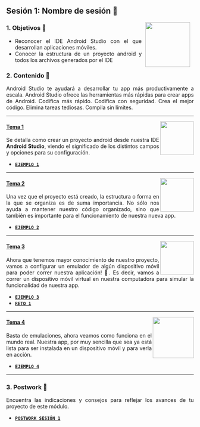 ## Sesión 1: Nombre de sesión 🤖

<img src="../images/android-kotlin.png" align="right" height="120" hspace="10">
<div style="text-align: justify;">

### 1. Objetivos :dart: 

- Reconocer el IDE Android Studio con el que desarrollan aplicaciones móviles.
- Conocer la estructura de un proyecto android y todos los archivos generados por el IDE

### 2. Contenido :blue_book:

Android Studio te ayudará a desarrollar tu app más productivamente a escala. Android Studio ofrece las herramientas más rápidas para crear apps de Android. Codifica más rápido. Codifica con seguridad. Crea el mejor código. Elimina tareas tediosas. Compila sin límites.

---

<img src="images/tools.png" align="right" height="90"> 

#### <ins>Tema 1</ins>

Se detalla como crear un proyecto android desde nuestra IDE __Android Studio__, viendo el significado de los distintos campos y opciones para su configuración.

- [**`EJEMPLO 1`**](Ejemplo-01/Readme.md)

---

<img src="images/structure.png" align="right" height="90"> 

#### <ins>Tema 2</ins>

Una vez que el proyecto está creado, la estructura o forma en la que se organiza es de suma importancia. No sólo nos ayuda a mantener nuestro código organizado, sino que también es importante para el funcionamiento de nuestra nueva app.

- [**`EJEMPLO 2`**](Ejemplo-02/Readme.md)

---

<img src="images/emulator.jpg" align="right" height="90"> 

#### <ins>Tema 3</ins>

Ahora que tenemos mayor conocimiento de nuestro proyecto, vamos a configurar un emulador de algún dispositivo móvil para poder correr nuestra aplicación! :iphone:. Es decir, vamos a correr un dispositivo móvil virtual en nuestra computadora para simular la funcionalidad de nuestra app.

- [**`EJEMPLO 3`**](Ejemplo-03/Readme.md)
- [**`RETO 1`**](Reto-01/Readme.md)

---

<img src="images/chaomi.png" align="right" height="110"> 

#### <ins>Tema 4</ins>

Basta de emulaciones, ahora veamos como funciona en el mundo real. Nuestra app, por muy sencilla que sea ya está lista para ser instalada en un dispositivo móvil y para verla en acción.

- [**`EJEMPLO 4`**](Ejemplo-04/Readme.md)

---

### 3. Postwork :memo:

Encuentra las indicaciones y consejos para reflejar los avances de tu proyecto de este módulo.

- [**`POSTWORK SESIÓN 1`**](Postwork/Readme.md)

<br/>


</div>


